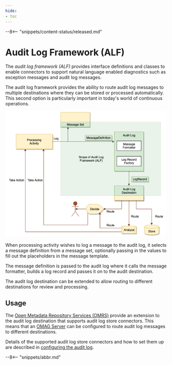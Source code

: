```yaml
---
hide:
- toc
---
```


<!-- SPDX-License-Identifier: CC-BY-4.0 -->
<!-- Copyright Contributors to the Egeria project 2020. -->

--8<-- "snippets/content-status/released.md"

# Audit Log Framework (ALF)

The *audit log framework (ALF)* provides interface definitions and classes to enable connectors to support natural language enabled diagnostics such as exception messages and audit log messages.

The audit log framework provides the ability to route audit log messages to multiple destinations where they can be stored or processed automatically. This second option is particularly important in today's world of continuous operations.

![Components of the audit log framework (ALF)](audit-log-framework-overview.png)

When processing activity wishes to log a message to the audit log, it selects a message definition from a message set, optionally passing in the values to fill out the placeholders in the message template.

The message definition is passed to the audit log where it calls the message formatter, builds a log record and passes it on to the audit destination.

The audit log destination can be extended to allow routing to different destinations for review and processing.

## Usage

The [Open Metadata Repository Services (OMRS)](/egeria-docs/services/omrs) provide an extension to the audit log destination that supports audit log store connectors. This means that an [OMAG Server](/egeria-docs/concepts/omag-server) can be configured to route audit log messages to different destinations.

Details of the supported audit log store connectors and how to set them up are described in
[configuring the audit log](/egeria-docs/guides/admin/configuring-a-metadata-access-point/#configure-the-audit-log).

--8<-- "snippets/abbr.md"
